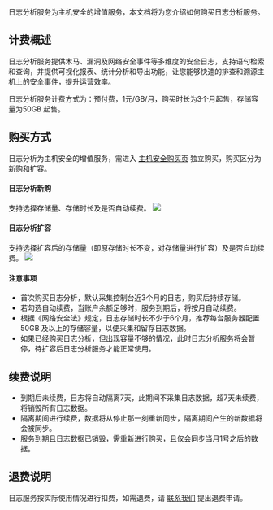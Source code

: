 日志分析服务为主机安全的增值服务，本文档将为您介绍如何购买日志分析服务。

## 计费概述
日志分析服务提供木马、漏洞及网络安全事件等多维度的安全日志，支持语句检索和查询，并提供可视化报表、统计分析和导出功能，让您能够快速的排查和溯源主机上的安全事件，提升运营效率。

日志分析服务计费方式为：预付费，1元/GB/月，购买时长为3个月起售，存储容量为50GB 起售。

## 购买方式
日志分析为主机安全的增值服务，需进入  [主机安全购买页](https://buy.cloud.tencent.com/yunjing?mode=prepay) 独立购买，购买区分为新购和扩容。
####  日志分析新购
支持选择存储量、存储时长及是否自动续费。
![](https://qcloudimg.tencent-cloud.cn/raw/4b3e84ce2e701c7500d9c7ebcd5a9a6c.jpg)

#### 日志分析扩容
支持选择扩容后的存储量（即原存储时长不变，对存储量进行扩容）及是否自动续费。
![](https://qcloudimg.tencent-cloud.cn/raw/0073b2cb6a235734e01ae968d6b7b8dc.jpg)
#### 注意事项
- 首次购买日志分析，默认采集控制台近3个月的日志，购买后持续存储。
- 若勾选自动续费，当账户余额足够时，服务到期后，将按月自动续费。
- 根据《网络安全法》规定，日志存储时长不少于6个月，推荐每台服务器配置50GB 及以上的存储容量，以便采集和留存日志数据。
- 如果已经购买日志分析，但出现容量不够的情况，此时日志分析服务将会暂停，待扩容后日志分析服务才能正常使用。

## 续费说明
- 到期后未续费，日志将自动隔离7天，此期间不采集日志数据，超7天未续费，将销毁所有日志数据。
- 隔离期间进行续费，数据将从停止那一刻重新同步，隔离期间产生的新数据将会被同步。
- 服务到期且日志数据已销毁，需重新进行购买，且仅会同步当月1号之后的数据。

 
## 退费说明
日志服务按实际使用情况进行扣费，如需退费，请 [联系我们](https://cloud.tencent.com/act/event/connect-service) 提出退费申请。
